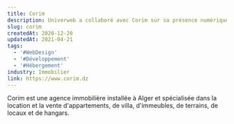 ```yaml
---
title: Corim
description: Univerweb a collaboré avec Corim sur sa présence numérique. Nous avons créé le site web et nous assurons son hébergement.
slug: corim
createdAt: 2020-12-20
updatedAt: 2021-04-21
tags:
  - '#WebDesign'
  - '#Développement'
  - '#Hébergement'
industry: Immobilier
link: https://www.corim.dz
---
```


Corim est une agence immobilière installée à Alger et spécialisée dans la location et la vente d'appartements, de villa, d'immeubles, de terrains, de locaux et de hangars.
